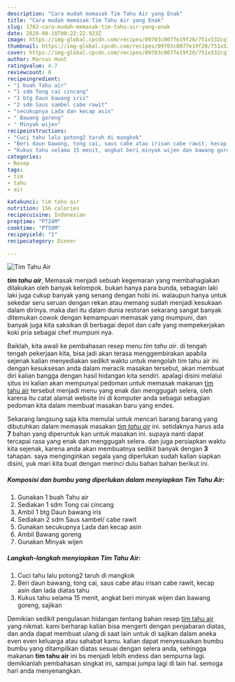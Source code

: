 ```yaml
---
description: "Cara mudah memasak Tim Tahu Air yang Enak"
title: "Cara mudah memasak Tim Tahu Air yang Enak"
slug: 1782-cara-mudah-memasak-tim-tahu-air-yang-enak
date: 2020-08-18T00:22:22.923Z
image: https://img-global.cpcdn.com/recipes/09703c0077e19f20/751x532cq70/tim-tahu-air-foto-resep-utama.jpg
thumbnail: https://img-global.cpcdn.com/recipes/09703c0077e19f20/751x532cq70/tim-tahu-air-foto-resep-utama.jpg
cover: https://img-global.cpcdn.com/recipes/09703c0077e19f20/751x532cq70/tim-tahu-air-foto-resep-utama.jpg
author: Marcus Hunt
ratingvalue: 4.7
reviewcount: 8
recipeingredient:
- "1 buah Tahu air"
- "1 sdm Tong cai cincang"
- "1 btg Daun bawang iris"
- "2 sdm Saus sambel cabe rawit"
- "secukupnya Lada dan kecap asin"
- " Bawang goreng"
- " Minyak wijen"
recipeinstructions:
- "Cuci tahu lalu potong2 taruh di mangkok"
- "Beri daun bawang, tong cai, saus cabe atau irisan cabe rawit, kecap asin dan lada diatas tahu"
- "Kukus tahu selama 15 menit, angkat beri minyak wijen dan bawang goreng, sajikan"
categories:
- Resep
tags:
- tim
- tahu
- air

katakunci: tim tahu air 
nutrition: 156 calories
recipecuisine: Indonesian
preptime: "PT24M"
cooktime: "PT58M"
recipeyield: "1"
recipecategory: Dinner

---
```



![Tim Tahu Air](https://img-global.cpcdn.com/recipes/09703c0077e19f20/751x532cq70/tim-tahu-air-foto-resep-utama.jpg)

<b><i>tim tahu air</i></b>, Memasak menjadi sebuah kegemaran yang membahagiakan dilakukan oleh banyak kelompok. bukan hanya para bunda, sebagian laki laki juga cukup banyak yang senang dengan hobi ini. walaupun hanya untuk sekedar seru seruan dengan rekan atau memang sudah menjadi kesukaan dalam dirinya. maka dari itu dalam dunia restoran sekarang sangat banyak ditemukan cowok dengan kemampuan memasak yang mumpuni, dan banyak juga kita saksikan di berbagai depot dan cafe yang mempekerjakan koki pria sebagai chef mumpuni nya.



Baiklah, kita awali ke pembahasan resep menu <i>tim tahu air</i>. di tengah tengah pekerjaan kita, bisa jadi akan terasa menggembirakan apabila sejenak kalian menyediakan sedikit waktu untuk mengolah tim tahu air ini. dengan kesuksesan anda dalam meracik masakan tersebut, akan membuat diri kalian bangga dengan hasil hidangan kita sendiri. apalagi disini melalui situs ini kalian akan mempunyai pedoman untuk memasak makanan <u>tim tahu air</u> tersebut menjadi menu yang enak dan menggugah selera, oleh karena itu catat alamat website ini di komputer anda sebagai sebagian pedoman kita dalam membuat masakan baru yang endes.


Sekarang langsung saja kita memulai untuk mencari barang barang yang dibutuhkan dalam memasak masakan <u><i>tim tahu air</i></u> ini. setidaknya harus ada <b>7</b> bahan yang diperuntuk kan untuk masakan ini. supaya nanti dapat tercapai rasa yang enak dan menggugah selera. dan juga persiapkan waktu kita sejenak, karena anda akan membuatnya sedikit banyak dengan <b>3</b> tahapan. saya menginginkan segala yang diperlukan sudah kalian siapkan disini, yuk mari kita buat dengan merinci dulu bahan bahan berikut ini.

<!--inarticleads1-->

##### Komposisi dan bumbu yang diperlukan dalam menyiapkan Tim Tahu Air:

1. Gunakan 1 buah Tahu air
1. Sediakan 1 sdm Tong cai cincang
1. Ambil 1 btg Daun bawang iris
1. Sediakan 2 sdm Saus sambel/ cabe rawit
1. Gunakan secukupnya Lada dan kecap asin
1. Ambil  Bawang goreng
1. Gunakan  Minyak wijen




<!--inarticleads2-->

##### Langkah-langkah menyiapkan Tim Tahu Air:

1. Cuci tahu lalu potong2 taruh di mangkok
1. Beri daun bawang, tong cai, saus cabe atau irisan cabe rawit, kecap asin dan lada diatas tahu
1. Kukus tahu selama 15 menit, angkat beri minyak wijen dan bawang goreng, sajikan




Demikian sedikit pengulasan hidangan tentang bahan resep <u>tim tahu air</u> yang nikmat. kami berharap kalian bisa mengerti dengan penjabaran diatas, dan anda dapat membuat ulang di saat lain untuk di sajikan dalam aneka even even keluarga atau sahabat kamu. kalian dapat menyesuaikan bumbu bumbu yang ditampilkan diatas sesuai dengan selera anda, sehingga makanan <b>tim tahu air</b> ini bs menjadi lebih endess dan sempurna lagi. demikianlah pembahasan singkat ini, sampai jumpa lagi di lain hal. semoga hari anda menyenangkan.
